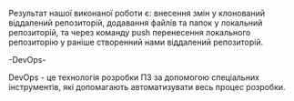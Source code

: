 Результат нашої виконаної роботи є: внесення змін у клонований віддалений репозиторій,
додавання файлів та папок у локальний репозиторій, та через команду push перенесення локального репозиторію 
у раніше створенний нами віддалений репозиторій.

-DevOps-

DevOps - це технологія розробки ПЗ за допомогою спеціальних інструментів, які допомагають
автоматизувати весь процес розробки.